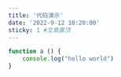 ```yaml
---
title: '代码演示'
date: '2022-9-12 10:20:00'
sticky: 1 #文章置顶
---
```


```JavaScript
function a () {
    console.log("hello world")
}
```